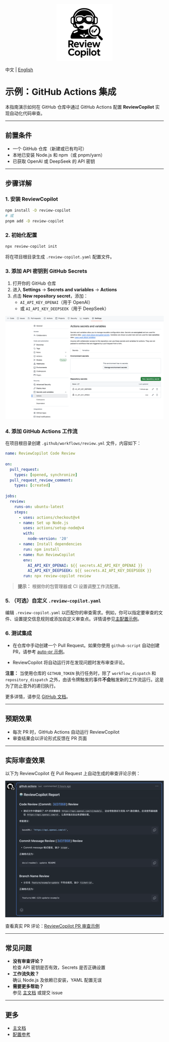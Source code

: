 <p align="center">
  <img src="../public/logo.svg" alt="ReviewCopilot Logo" width="180" />
</p>

中文 | [English](README.md)

# 示例：GitHub Actions 集成

本指南演示如何在 GitHub 仓库中通过 GitHub Actions 配置 **ReviewCopilot** 实现自动化代码审查。

---

## 前置条件

- 一个 GitHub 仓库（新建或已有均可）
- 本地已安装 Node.js 和 npm（或 pnpm/yarn）
- 已获取 OpenAI 或 DeepSeek 的 API 密钥

---

## 步骤详解

### 1. 安装 ReviewCopilot

```bash
npm install -D review-copilot
# 或
pnpm add -D review-copilot
```

### 2. 初始化配置

```bash
npx review-copilot init
```

将在项目根目录生成 `.review-copilot.yaml` 配置文件。

### 3. 添加 API 密钥到 GitHub Secrets

1. 打开你的 GitHub 仓库
2. 进入 **Settings** → **Secrets and variables** → **Actions**
3. 点击 **New repository secret**，添加：
   - `AI_API_KEY_OPENAI`（用于 OpenAI）
   - 或 `AI_API_KEY_DEEPSEEK`（用于 DeepSeek）

![GitHub Actions secrets setup](./images/github-actions-secrets.png)

### 4. 添加 GitHub Actions 工作流

在项目根目录创建 `.github/workflows/review.yml` 文件，内容如下：

```yaml
name: ReviewCopilot Code Review

on:
  pull_request:
    types: [opened, synchronize]
  pull_request_review_comment:
    types: [created]

jobs:
  review:
    runs-on: ubuntu-latest
    steps:
      - uses: actions/checkout@v4
      - name: Set up Node.js
        uses: actions/setup-node@v4
        with:
          node-version: '20'
      - name: Install dependencies
        run: npm install
      - name: Run ReviewCopilot
        env:
          AI_API_KEY_OPENAI: ${{ secrets.AI_API_KEY_OPENAI }}
          AI_API_KEY_DEEPSEEK: ${{ secrets.AI_API_KEY_DEEPSEEK }}
        run: npx review-copilot review
```

> **提示：** 根据你的包管理器或 CI 设置调整工作流配置。

### 5. （可选）自定义 `.review-copilot.yaml`

编辑 `.review-copilot.yaml` 以匹配你的审查需求。例如，你可以指定要审查的文件、设置提交信息规则或添加自定义审查点。详情请参见[主配置示例](../.review-copilot.yaml)。

### 6. 测试集成

- 在仓库中手动创建一个 Pull Request。如果你使用 `github-script` 自动创建 PR，请参考 [auto-pr 示例](../.github/workflows/auto-pr.yml)。

- ReviewCopilot 将自动运行并在发现问题时发布审查评论。

**注意：** 当使用仓库的 `GITHUB_TOKEN` 执行任务时，除了 `workflow_dispatch` 和 `repository_dispatch` 之外，由该令牌触发的事件**不会**触发新的工作流运行。这是为了防止意外的递归执行。

更多详情，请参见 [GitHub 文档](https://docs.github.com/en/actions/security-for-github-actions/security-guides/automatic-token-authentication#using-the-github_token-in-a-workflow)。

---

## 预期效果

- 每次 PR 时，GitHub Actions 自动运行 ReviewCopilot
- 审查结果会以评论形式反馈在 PR 页面

---

## 实际审查效果

以下为 ReviewCopilot 在 Pull Request 上自动生成的审查评论示例：

![ReviewCopilot Review Example](./images/review-comments.png)

查看真实 PR 评论：[ReviewCopilot PR 审查示例](https://github.com/AlexShan2008/review-copilot/pull/25#issuecomment-2922197158)

---

## 常见问题

- **没有审查评论？**  
  检查 API 密钥是否有效，Secrets 是否正确设置
- **工作流失败？**  
  确认 Node.js 及依赖已安装，YAML 配置无误
- **需要更多帮助？**  
  参见 [主文档](../README.zh-CN.md) 或提交 issue

---

## 更多

- [主文档](../README.zh-CN.md)
- [配置参考](../.review-copilot.yaml)
